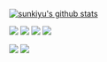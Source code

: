 [![sunkiyu's github stats](https://github-readme-stats.vercel.app/api?username=sunkiyu&count_private=true&show_icons=true&theme=vue)](https://github.com/anuraghazra/github-readme-stats) 



<img src="https://img.shields.io/badge/C-#A8B9CC?style=flat-square&logo=C&logoColor=white"/></a>
<img src="https://img.shields.io/badge/C++-#00599C?style=flat-square&logo=C%2B%2B&logoColor=white"/></a>
<img src="https://img.shields.io/badge/CSharp-000000?style=flat-square&logo=C Sharp&logoColor=white"/></a>
<img src="https://img.shields.io/badge/QT-66ad35?style=flat-square&logo=QT&logoColor=white"/></a>

<img src="https://img.shields.io/badge/MSSQL-800000?style=flat-square&logo=Microsoft SQL Server&logoColor=white"/></a>
<img src="https://img.shields.io/badge/OpenSSL-cb0e00?style=flat-square&logo=OpenSSL&logoColor=white"/></a>
